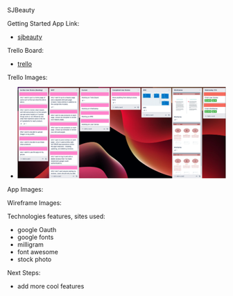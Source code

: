 SJBeauty

Getting Started 
App Link:
- [sjbeauty](https://sj-beauty-reviews.herokuapp.com/)
  
Trello Board:
- [trello](https://trello.com/b/S3T3ztEl/sjbeauty)

Trello Images:
- ![](images/Trello-Board.png)

App Images:

Wireframe Images:

Technologies features, sites used:
- google Oauth
- google fonts
- milligram
- font awesome
- stock photo

Next Steps:
- add more cool features




